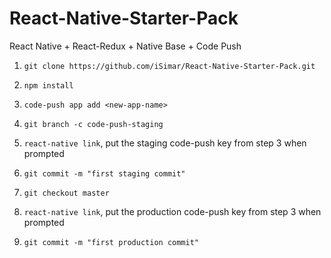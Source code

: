 # React-Native-Starter-Pack
React Native + React-Redux + Native Base + Code Push

1) `git clone https://github.com/iSimar/React-Native-Starter-Pack.git`

2) `npm install`

3) `code-push app add <new-app-name>`

4) `git branch -c code-push-staging`

5) `react-native link`, put the staging code-push key from step 3 when prompted

6) `git commit -m "first staging commit"`

7) `git checkout master`

8) `react-native link`, put the production code-push key from step 3 when prompted

9) `git commit -m "first production commit"`
